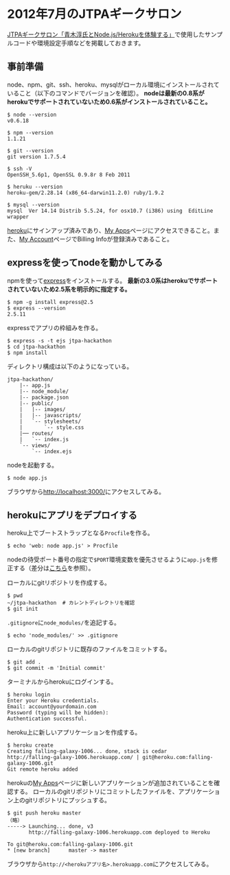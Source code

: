 # 2012年7月のJTPAギークサロン

[JTPAギークサロン「青木淳氏とNode.js/Herokuを体験する」](http://www.jtpa.org/event/000567.html)で使用したサンプルコードや環境設定手順などを掲載しておきます。


## 事前準備

node、npm、git、ssh、heroku、mysqlがローカル環境にインストールされていること（以下のコマンドでバージョンを確認）。
**nodeは最新の0.8系がherokuでサポートされていないため0.6系がインストールされていること。**

	$ node --version
	v0.6.18
	
	$ npm --version
	1.1.21
	
	$ git --version
	git version 1.7.5.4
	
	$ ssh -V
	OpenSSH_5.6p1, OpenSSL 0.9.8r 8 Feb 2011
	
	$ heruku --version
	heroku-gem/2.28.14 (x86_64-darwin11.2.0) ruby/1.9.2
	
	$ mysql --version
	mysql  Ver 14.14 Distrib 5.5.24, for osx10.7 (i386) using  EditLine wrapper

[heroku](http://www.heroku.com/)にサインアップ済みであり、[My Apps](https://api.heroku.com/myapps)ページにアクセスできること。また、[My Account](https://api.heroku.com/account)ページでBilling Infoが登録済みであること。


## expressを使ってnodeを動かしてみる

npmを使って[express](http://expressjs.com/)をインストールする。
**最新の3.0系はherokuでサポートされていないため2.5系を明示的に指定する。**

	$ npm -g install express@2.5
	$ express --version
	2.5.11

expressでアプリの枠組みを作る。

	$ express -s -t ejs jtpa-hackathon
	$ cd jtpa-hackathon
	$ npm install

ディレクトリ構成は以下のようになっている。

	jtpa-hackathon/
		|-- app.js
		|-- node_module/
		|-- package.json
		|-- public/
		|   |-- images/
		|   |-- javascripts/
		|   `-- stylesheets/
		|       `-- style.css
		|── routes/
		|   `-- index.js
		`-- views/
			`-- index.ejs

nodeを起動する。

	$ node app.js

ブラウザから<http://localhost:3000/>にアクセスしてみる。


## herokuにアプリをデプロイする

heroku上でブートストラップとなる`Procfile`を作る。

	$ echo 'web: node app.js' > Procfile

nodeの待受ポート番号の指定で`$PORT`環境変数を優先させるように`app.js`を修正する（差分は[こちら](https://github.com/bow-fujita/jtpa-july-2012/commit/00b35ed2b3c335febe7cf0b72acf3631f8e5b3c3#app.js)を参照）。

ローカルにgitリポジトリを作成する。

	$ pwd
	~/jtpa-hackathon  # カレントディレクトリを確認
	$ git init

`.gitignore`に`node_modules/`を追記する。

	$ echo 'node_modules/' >> .gitignore

ローカルのgitリポジトリに既存のファイルをコミットする。

	$ git add .
	$ git commit -m 'Initial commit'

ターミナルからherokuにログインする。

	$ heroku login
	Enter your Heroku credentials.
	Email: account@yourdomain.com
	Password (typing will be hidden):
	Authentication successful.

heroku上に新しいアプリケーションを作成する。

	$ heroku create
	Creating falling-galaxy-1006... done, stack is cedar
	http://falling-galaxy-1006.herokuapp.com/ | git@heroku.com:falling-galaxy-1006.git
	Git remote heroku added

herokuの[My Apps](https://api.heroku.com/myapps)ページに新しいアプリケーションが追加されていることを確認する。
ローカルのgitリポジトリにコミットしたファイルを、アプリケーション上のgitリポジトリにプッシュする。

	$ git push heroku master
	（略）
	-----> Launching... done, v3
	       http://falling-galaxy-1006.herokuapp.com deployed to Heroku
	
	To git@heroku.com:falling-galaxy-1006.git
	* [new branch]      master -> master


ブラウザから`http://<herokuアプリ名>.herokuapp.com`にアクセスしてみる。


